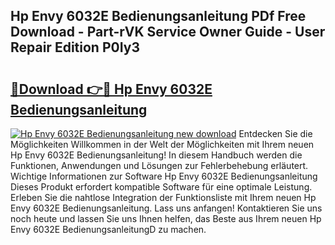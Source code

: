 ## Hp Envy 6032E Bedienungsanleitung PDf Free Download - Part-rVK Service Owner Guide - User Repair Edition P0Iy3

# <h2><a href="http://df0rm0o.blite.top/?on=Hp+Envy+6032E+Bedienungsanleitung">🔗Download 👉🔴 Hp Envy 6032E Bedienungsanleitung</a></h2>

[![Hp Envy 6032E Bedienungsanleitung new download](https://i.imgur.com/lujVjoI.png)](http://df0rm0o.blite.top/?on=Hp+Envy+6032E+Bedienungsanleitung)
Entdecken Sie die Möglichkeiten Willkommen in der Welt der Möglichkeiten mit Ihrem neuen Hp Envy 6032E Bedienungsanleitung! In diesem Handbuch werden die Funktionen, Anwendungen und Lösungen zur Fehlerbehebung erläutert. Wichtige Informationen zur Software Hp Envy 6032E Bedienungsanleitung Dieses Produkt erfordert kompatible Software für eine optimale Leistung. Erleben Sie die nahtlose Integration der Funktionsliste mit Ihrem neuen Hp Envy 6032E Bedienungsanleitung. Lass uns anfangen! Kontaktieren Sie uns noch heute und lassen Sie uns Ihnen helfen, das Beste aus Ihrem neuen Hp Envy 6032E BedienungsanleitungD zu machen.
